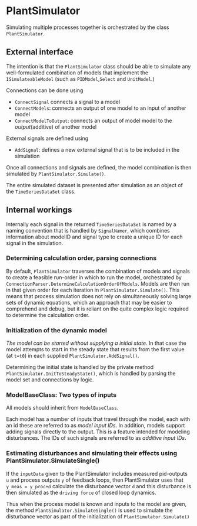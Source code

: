 
# PlantSimulator

Simulating multiple processes together is orchestrated by the class ``PlantSimulator``.

## External interface

The intention is that the ``PlantSimulator`` class should be able to simulate any well-formulated
combination of models that implement the ``ISimulateableModel`` (such as ``PIDModel``,``Select`` and ``UnitModel``.)

Connections can be done using
- ``ConnectSignal`` connects a signal to a model
- ``ConnectModels``: connects an output of one model to an input of another model
- ``ConnectModelToOutput``: connects an output of model model to the *output*(additive) of another model

External signals are defined using 
 - ``AddSignal``: defines a new external signal that is to be included in the simulation

Once all connections and signals are defined, the model combination 
is then simulated by ``PlantSimulator.Simulate()``.

The entire simulated dataset is presented after simulation as an object of the ``TimeSeriesDataSet`` class. 

## Internal workings

Internally each signal in the returned ``TimeSeriesDataSet``
 is named by a naming convention that is handled by ``SignalNamer``, which combines
information about modelID and signal type to create a unique ID for each signal in the simulation. 


### Determining calculation order, parsing connections

By default, ``PlantSimulator`` traverses the combination of models and signals to create a feasible run-order in 
which to run the model, orchestrated by ``ConnectionParser.DetermineCalculationOrderOfModels``. 
Models are then 
run in that given order for each iteration in ``PlantSimulator.Simulate()``. 
This means that process simulation does not rely on simultaneously solving large sets of dynamic equations, 
which an approach that may be easier to comprehend and debug, but it is reliant on the quite complex logic required
to determine the calculation order.

### Initialization of the dynamic model

*The model can be started without supplying a initial state.* In that case the model attempts to start in the steady
state that results from the first value (at ``t=t0``) in each supplied ``PlantSimulator.AddSignal()``.

Determining the initial state is handled by the private method ``PlantSimulator.InitToSteadyState()``, which is 
handled by parsing the model set and connections by logic.


### ModelBaseClass: Two types of inputs 

All models should inherit from ``ModelBaseClass``. 

Each model has a number of inputs that travel through the model, each with an id these are referred to as *model input IDs*.
In addition, models support adding signals directly to the output. This is a feature intended for modeling disturbances. 
The IDs of such signals are referred to as *additive input IDs*.

### Estimating disturbances and simulating their effects using PlantSimulator.SimulateSingle()

If the ``inputData`` given to the PlantSimulator includes measured pid-outputs ``u`` and process outputs ``y`` of feedback loops,
then PlantSimulator uses that 
``y_meas = y_proc+d`` 
calculate the disturbance vector ``d`` and this disturbance is then simulated as the ``driving force`` of closed loop dynamics. 

Thus when the process model is known and inputs to the model are given, the method ``PlantSimulator.SimulateSingle()`` is used to 
simulate the disturbance vector as part of the initialization of ``PlantSimulator.Simulate()``

